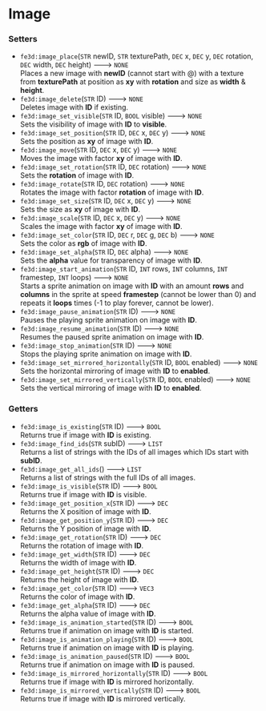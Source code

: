 # Image
### Setters
- `fe3d:image_place`(`STR` newID, `STR` texturePath, `DEC` x, `DEC` y, `DEC` rotation, `DEC` width, `DEC` height) ---> `NONE`  
  Places a new image with **newID** (cannot start with @) with a texture from **texturePath** at position as **xy** with **rotation** and size as **width** & **height**.
- `fe3d:image_delete`(`STR` ID) ---> `NONE`  
  Deletes image with **ID** if existing.
- `fe3d:image_set_visible`(`STR` ID, `BOOL` visible) ---> `NONE`  
  Sets the visibility of image with **ID** to **visible**.
- `fe3d:image_set_position`(`STR` ID, `DEC` x, `DEC` y) ---> `NONE`  
  Sets the position as **xy** of image with **ID**.
- `fe3d:image_move`(`STR` ID, `DEC` x, `DEC` y) ---> `NONE`  
  Moves the image with factor **xy** of image with **ID**.
- `fe3d:image_set_rotation`(`STR` ID, `DEC` rotation) ---> `NONE`  
  Sets the **rotation** of image with **ID**.
- `fe3d:image_rotate`(`STR` ID, `DEC` rotation) ---> `NONE`  
  Rotates the image with factor **rotation** of image with **ID**.
- `fe3d:image_set_size`(`STR` ID, `DEC` x, `DEC` y) ---> `NONE`  
  Sets the size as **xy** of image with **ID**.
- `fe3d:image_scale`(`STR` ID, `DEC` x, `DEC` y) ---> `NONE`  
  Scales the image with factor **xy** of image with **ID**.
- `fe3d:image_set_color`(`STR` ID, `DEC` r, `DEC` g, `DEC` b) ---> `NONE`  
  Sets the color as **rgb** of image with **ID**.
- `fe3d:image_set_alpha`(`STR` ID, `DEC` alpha) ---> `NONE`  
  Sets the **alpha** value for transparency of image with **ID**.
- `fe3d:image_start_animation`(`STR` ID, `INT` rows, `INT` columns, `INT` framestep, `INT` loops) ---> `NONE`  
  Starts a sprite animation on image with **ID** with an amount **rows** and **columns** in the sprite at speed **framestep** (cannot be lower than 0) and repeats it **loops** times (-1 to play forever, cannot be lower).
- `fe3d:image_pause_animation`(`STR` ID) ---> `NONE`  
  Pauses the playing sprite animation on image with **ID**.
- `fe3d:image_resume_animation`(`STR` ID) ---> `NONE`  
  Resumes the paused sprite animation on image with **ID**.
- `fe3d:image_stop_animation`(`STR` ID) ---> `NONE`  
  Stops the playing sprite animation on image with **ID**.
- `fe3d:image_set_mirrored_horizontally`(`STR` ID, `BOOL` enabled) ---> `NONE`  
  Sets the horizontal mirroring of image with **ID** to **enabled**.
- `fe3d:image_set_mirrored_vertically`(`STR` ID, `BOOL` enabled) ---> `NONE`  
  Sets the vertical mirroring of image with **ID** to **enabled**.
### Getters
- `fe3d:image_is_existing`(`STR` ID) ---> `BOOL`  
  Returns true if image with **ID** is existing.
- `fe3d:image_find_ids`(`STR` subID) ---> `LIST`  
  Returns a list of strings with the IDs of all images which IDs start with **subID**.
- `fe3d:image_get_all_ids`() ---> `LIST`  
  Returns a list of strings with the full IDs of all images.
- `fe3d:image_is_visible`(`STR` ID) ---> `BOOL`  
  Returns true if image with **ID** is visible.
- `fe3d:image_get_position_x`(`STR` ID) ---> `DEC`  
  Returns the X position of image with **ID**.
- `fe3d:image_get_position_y`(`STR` ID) ---> `DEC`  
  Returns the Y position of image with **ID**.
- `fe3d:image_get_rotation`(`STR` ID) ---> `DEC`  
  Returns the rotation of image with **ID**.
- `fe3d:image_get_width`(`STR` ID) ---> `DEC`  
  Returns the width of image with **ID**.
- `fe3d:image_get_height`(`STR` ID) ---> `DEC`  
  Returns the height of image with **ID**.
- `fe3d:image_get_color`(`STR` ID) ---> `VEC3`  
  Returns the color of image with **ID**.
- `fe3d:image_get_alpha`(`STR` ID) ---> `DEC`  
  Returns the alpha value of image with **ID**.
- `fe3d:image_is_animation_started`(`STR` ID) ---> `BOOL`  
  Returns true if animation on image with **ID** is started.
- `fe3d:image_is_animation_playing`(`STR` ID) ---> `BOOL`  
  Returns true if animation on image with **ID** is playing.
- `fe3d:image_is_animation_paused`(`STR` ID) ---> `BOOL`  
  Returns true if animation on image with **ID** is paused.
- `fe3d:image_is_mirrored_horizontally`(`STR` ID) ---> `BOOL`  
  Returns true if image with **ID** is mirrored horizontally.
- `fe3d:image_is_mirrored_vertically`(`STR` ID) ---> `BOOL`  
  Returns true if image with **ID** is mirrored vertically.
